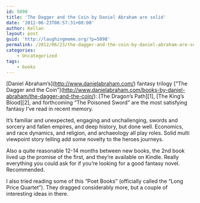 ```yaml
---
id: 5098
title: 'The Dagger and the Coin by Daniel Abraham are solid'
date: '2012-06-23T08:57:31+00:00'
author: Kellan
layout: post
guid: 'http://laughingmeme.org/?p=5098'
permalink: /2012/06/23/the-dagger-and-the-coin-by-daniel-abraham-are-solid/
categories:
    - Uncategorized
tags:
    - books
---
```


\[Daniel Abraham’s\](http://www.danielabraham.com/) fantasy trilogy \[“The Dagger and the Coin”\](http://www.danielabraham.com/books-by-daniel-abraham/the-dagger-and-the-coin/): \[The Dragon’s Path\]\[1\], \[The King’s Blood\]\[2\], and forthcoming “The Poisoned Sword” are the most satisfying fantasy I’ve read in recent memory.

It’s familiar and unexpected, engaging and unchallenging, swords and sorcery and fallen empires, and deep history, but done well. Economics, and race dynamics, and religion, and archaeology all play roles. Solid multi viewpoint story telling add some novelty to the heroes journeys.

Also a quite reasonable 12-14 months between new books, the 2nd book lived up the promise of the first, and they’re available on Kindle. Really everything you could ask for if you’re looking for a good fantasy novel. Recommended.

I also tried reading some of this “Poet Books” (officially called the “Long Price Quartet”). They dragged considerably more, but a couple of interesting ideas in there.